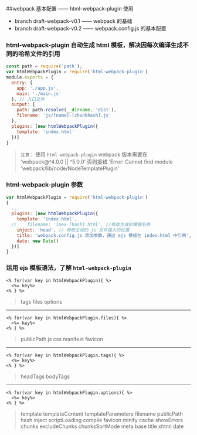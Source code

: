 
##webpack 基本配置 —— html-webpack-plugin 使用

* branch draft-webpack-v0.1 —— webpack 的基础
* branch draft-webpack-v0.2 —— webpack.config.js 的基本配置

### html-webpack-plugin 自动生成 html 模板，解决因每次编译生成不同的哈希文件的引用

```javascript
const path = require('path');
var htmlWebpackPlugin = require('html-webpack-plugin')
module.exports = {
  entry: {
    app: './app.js',
    main: './main.js'
  }, // 入口文件
  output: {
    path: path.resolve(__dirname, 'dist'),
    filename: 'js/[name]-[chunkhash].js'
  },
  plugins: [new htmlWebpackPlugin({
    template: 'index.html'
  })]
}
```
>`注意：` 使用 `html-webpack-plugin` webpack 版本需要在 ‘webpack@^4.0.0 || ^5.0.0’ 否则报错 ’Error: Cannot find module 'webpack/lib/node/NodeTemplatePlugin'

### html-webpack-plugin 参数
```javascript
var htmlWebpackPlugin = require('html-webpack-plugin')
{
  ...
  plugins: [new htmlWebpackPlugin({
    template: 'index.html',
  //    filename: 'inex-[hash].html', //修改生成的模板名称
    inject: 'head', // 修改生成的 js 文件插入的位置
    title: 'webpack.config.js 添加参数，通过 ejs 模板在 index.html 中引用', // 这里的参数要在 html 模板中引用
    date: new Date()
  })]
}
```

### 运用 ejs 模板语法，了解 `html-webpack-plugin`
```
<% for(var key in htmlWebpackPlugin){ %>
  <%= key%>
<% } %>
```
> tags files options
---
```
<% for(var key in htmlWebpackPlugin.files){ %>
  <%= key%>
<% } %>
```
> publicPath js css manifest favicon
---
```
<% for(var key in htmlWebpackPlugin.tags){ %>
  <%= key%>
<% } %>
```
> headTags bodyTags
---
```
<% for(var key in htmlWebpackPlugin.options){ %>
  <%= key%>
<% } %>
```
> template templateContent templateParameters filename publicPath hash inject scriptLoading compile favicon minify cache showErrors chunks excludeChunks chunksSortMode meta base title xhtml date
